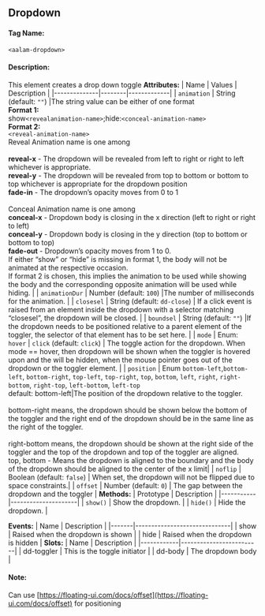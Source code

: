 ## Dropdown
#### Tag Name:

`<aalam-dropdown>`

#### Description:

This element creates a drop down toggle
**Attributes:**
| Name         | Values | Description |
|--------------|--------|-------------|
| `animation`  | String (default: `""`) |The string value can be either of one format<br>**Format 1:** <br>show`<revealanimation-name>`;hide:`<conceal-animation-name>`<br>**Format 2:**<br>`<reveal-animation-name>`<br>Reveal Animation name is one among<br><br>**reveal-x** - The dropdown will be revealed from left to right or right to left whichever is appropriate.<br>**reveal-y** - The dropdown will be revealed from top to bottom or bottom to top whichever is appropriate for the dropdown position<br>**fade-in** - The dropdown’s opacity moves from 0 to 1<br><br>Conceal Animation name is one among<br>**conceal-x** - Dropdown body is closing in the x direction (left to right or right to left)<br>**conceal-y** - Dropdown body is closing in the y direction (top to bottom or bottom to top)<br>**fade-out** - Dropdown’s opacity moves from 1 to 0.<br>If either “show” or “hide” is missing in format 1, the body will not be animated at the respective occasion.<br>If format 2 is chosen, this implies the animation to be used while showing the body and the corresponding opposite animation will be used while hiding. |
| `animationDur` | Number (default: `100`) |The number of milliseconds for the animation. |
| `closesel`   | String (default: `dd-close`) | If a click event is raised from an element inside the dropdown with a selector matching “closesel”, the dropdown will be closed. |
| `boundsel`   | String (default: `""`) |If the dropdown needs to be positioned relative to a parent element of the toggler, the selector of that element has to be set here. |
| `mode`       | Enum: `hover` \| `click` (default: `click`) | The toggle action for the dropdown. When mode == hover, then dropdown will be shown when the toggler is hovered upon and the will be hidden, when the mouse pointer goes out of the dropdown or the toggler element. |
| `position`   | Enum `bottom-left`,`bottom-left`, `bottom-right`, `top-left`, `top-right`, `top`, `bottom`, `left`, `right`, `right-bottom`, `right-top`, `left-bottom`, `left-top` <br> default: bottom-left|The position of the dropdown relative to the toggler.<br><br>bottom-right means, the dropdown should be shown below the bottom of the toggler and the right end of the dropdown should be in the same line as the right of the toggler.<br><br>right-bottom means, the dropdown should be shown at the right side of the toggler and the top of the dropdown and top of the toggler are aligned.<br>top, bottom - Means the dropdown is aligned to the boundary and the body of the dropdown should be aligned to the center of the x limit|
| `noflip`     | Boolean (default: `false`) | When set, the dropdown will not be flipped due to space constraints.|
| `offset`     | Number (default: `0`) | The gap between the dropdown and the toggler |
**Methods:**
| Prototype | Description         |
|-----------|---------------------|
| `show()`  | Show the dropdown.  |
| `hide()`  | Hide the dropdown.  |

**Events:**
| Name  | Description                  |
|-------|------------------------------|
| show  | Raised when the dropdown is shown  |
| hide  | Raised when the dropdown is hidden |
**Slots:**
| Name       | Description             |
|------------|-------------------------|
| dd-toggler | This is the toggle initiator |
| dd-body    | The dropdown body       |
#### Note:

Can use [https://floating-ui.com/docs/offset](https://floating-ui.com/docs/offset) for positioning